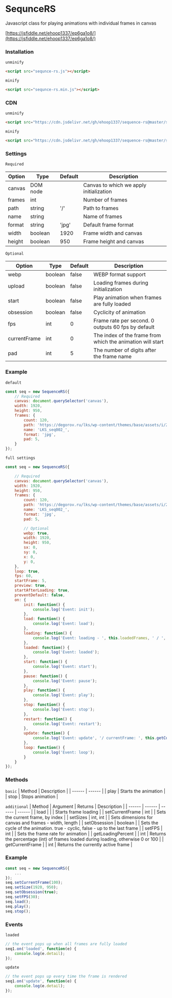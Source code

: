 # SequnceRS
Javascript class for playing animations with individual frames in canvas

[https://jsfiddle.net/ehoop1337/ep6ga1o8/](https://jsfiddle.net/ehoop1337/ep6ga1o8/)

### Installation
`unminify`
```html
<script src="sequnce-rs.js"></script>
```
`minify`
```html
<script src="sequnce-rs.min.js"></script>
```

### CDN
`unminify`

```html
<script src="https://cdn.jsdelivr.net/gh/ehoop1337/sequence-rs@master/sequence-rs.js"></script>

```
`minify`

```html
<script src="https://cdn.jsdelivr.net/gh/ehoop1337/sequence-rs@master/sequence-rs.min.js"></script>
```

### Settings

`Required`

| Option | Type | Default | Description |
| ------ | ------ | ------ | ------ |
| canvas | DOM node |  | Canvas to which we apply initialization |
| frames | int |  | Number of frames |
| path | string | '/' | Path to frames |
| name | string |  | Name of frames |
| format | string | 'jpg' | Default frame format |
| width | boolean | 1920 | Frame width and canvas |
| height | boolean | 950 | Frame height and canvas |

`Optional`

| Option | Type | Default | Description |
| ------ | ------ | ------ | ------ |
| webp | boolean | false | WEBP format support |
| upload | boolean | false | Loading frames during initialization |
| start | boolean | false | Play animation when frames are fully loaded |
| obsession | boolean | false | Cyclicity of animation |
| fps | int | 0 | Frame rate per second. 0 outputs 60 fps by default |
| currentFrame | int | 0 | The index of the frame from which the animation will start |
| pad | int | 5 | The number of digits after the frame name |

### Example

`default`

```js
const seq = new SequenceRS({
    // Required
    canvas: document.querySelector('canvas'),
    width: 1920,
    height: 950,
    frames: {
        count: 120,
        path: 'https://degorov.ru/lks/wp-content/themes/base/assets/i/2/',
        name: 'LKS_seq002_',
        format: 'jpg',
        pad: 5,
    }
});
```


`full settings`

```js
const seq = new SequenceRS({

    // Required
    canvas: document.querySelector('canvas'),
    width: 1920,
    height: 950,
    frames: {
        count: 120,
        path: 'https://degorov.ru/lks/wp-content/themes/base/assets/i/2/',
        name: 'LKS_seq002_',
        format: 'jpg',
        pad: 5,

        // Optional
        webp: true,
        width: 1920,
        height: 950,
        sx: 0,
        sy: 0,
        x: 0,
        y: 0,
    },
    loop: true,
    fps: 60,
    startFrame: 5,
    preview: true,
    startAfterLoading: true,
    preventDefault: false,
    on: {
        init: function() {
            console.log('Event: init');
        },
        load: function() {
            console.log('Event: load');
        },
        loading: function() {
            console.log('Event: loading - ', this.loadedFrames, ' / ', this.getLoadingPercent() + '%');
        },
        loaded: function() {
            console.log('Event: loaded');
        },
        start: function() {
            console.log('Event: start');
        },
        pause: function() {
            console.log('Event: pause');
        },
        play: function() {
            console.log('Event: play');
        },
        stop: function() {
            console.log('Event: stop');
        },
        restart: function() {
            console.log('Event: restart');
        },
        update: function() {
            console.log('Event: update', '/ currentFrame: ', this.getCurrentFrame());
        },
        loop: function() {
            console.log('Event: loop');
        }
    }
});
```

### Methods
`basic`
| Method | Description |
| ------ | ------ |
| play | Starts the animation |
| stop | Stops animation |

`additional`
| Method | Argument | Returns | Description |
| ------ | ------ | ------ | ------ |
| load | | | Starts frame loading |
| setCurrentFrame | int | | Sets the current frame, by index |
| setSizes | int, int | | Sets dimensions for canvas and frames - width, length |
| setObsession | boolean | | Sets the cycle of the animation. true - cyclic, false - up to the last frame |
| setFPS | int | | Sets the frame rate for animation |
| getLoadingPercent | | int | Returns the percentage (int) of frames loaded during loading, otherwise 0 or 100 |
| getCurrentFrame | | int | Returns the currently active frame |


### Example

```js
const seq = new SequenceRS({
    ...
});
seq.setCurrentFrame(100);
seq.setSize(1920, 950);
seq.setObsession(true);
seq.setFPS(30);
seq.load();
seq.play();
seq.stop();
```

### Events
`loaded`
```javascript
// the event pops up when all frames are fully loaded
seq1.on('loaded', function(e) {
    console.log(e.detail);
});
```
`update`
```javascript
// the event pops up every time the frame is rendered
seq1.on('update', function(e) {
    console.log(e.detail);
});
```
